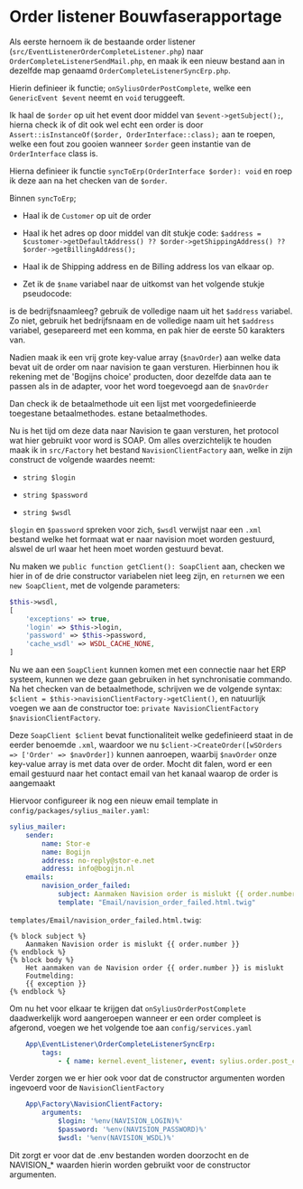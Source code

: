 # Order listener Bouwfaserapportage

Als eerste hernoem ik de bestaande order listener (`src/EventListenerOrderCompleteListener.php`) naar `OrderCompleteListenerSendMail.php`, en maak ik een nieuw bestand aan in dezelfde map genaamd `OrderCompleteListenerSyncErp.php`.

Hierin definieer ik functie; `onSyliusOrderPostComplete`, welke een `GenericEvent $event` neemt en `void` teruggeeft.

Ik haal de `$order` op uit het event door middel van `$event->getSubject();`, hierna check ik of dit ook wel echt een order is door `Assert::isInstanceOf($order, OrderInterface::class);` aan te roepen, welke een fout zou gooien wanneer `$order` geen instantie van de `OrderInterface` class is.

Hierna definieer ik functie `syncToErp(OrderInterface $order): void` en roep ik deze aan na het checken van de `$order`.

Binnen `syncToErp`;

- Haal ik de `Customer` op uit de order

- Haal ik het adres op door middel van dit stukje code: `$address = $customer->getDefaultAddress() ?? $order->getShippingAddress() ?? $order->getBillingAddress();`

- Haal ik de Shipping address en de Billing address los van elkaar op.

- Zet ik de `$name` variabel naar de uitkomst van het volgende stukje pseudocode:

is de bedrijfsnaamleeg? gebruik de volledige naam uit het `$address` variabel. Zo niet, gebruik het bedrijfsnaam en de volledige naam uit het `$address` variabel, gesepareerd met een komma, en pak hier de eerste 50 karakters van.

Nadien maak ik een vrij grote key-value array (`$navOrder`) aan welke data bevat uit de order om naar navision te gaan versturen. Hierbinnen hou ik rekening met de 'Bogijns choice' producten, door dezelfde data aan te passen als in de adapter, voor het word toegevoegd aan de `$navOrder`

Dan check ik de betaalmethode uit een lijst met voorgedefinieerde toegestane betaalmethodes.
estane betaalmethodes.

Nu is het tijd om deze data naar Navision te gaan versturen, het protocol wat hier gebruikt voor word is SOAP. Om alles overzichtelijk te houden maak ik in `src/Factory` het bestand `NavisionClientFactory` aan, welke in zijn construct de volgende waardes neemt:

- `string $login`

- `string $password`

- `string $wsdl`

`$login` en `$password` spreken voor zich, `$wsdl` verwijst naar een `.xml` bestand welke het formaat wat er naar navision moet worden gestuurd, alswel de url waar het heen moet worden gestuurd bevat.

Nu maken we `public function getClient(): SoapClient` aan, checken we hier in of de drie constructor variabelen niet leeg zijn, en `return`en we een `new SoapClient`, met de volgende parameters:

```php
$this->wsdl,
[
    'exceptions' => true,
    'login' => $this->login,
    'password' => $this->password,
    'cache_wsdl' => WSDL_CACHE_NONE,
]
```

Nu we aan een `SoapClient` kunnen komen met een connectie naar het ERP systeem, kunnen we deze gaan gebruiken in het synchronisatie commando. Na het checken van de betaalmethode, schrijven we de volgende syntax: `$client = $this->navisionClientFactory->getClient()`, en natuurlijk voegen we aan de constructor toe: `private NavisionClientFactory $navisionClientFactory`.

Deze `SoapClient $client` bevat functionaliteit welke gedefinieerd staat in de eerder benoemde `.xml`, waardoor we nu `$client->CreateOrder([wSOrders => ['Order' => $navOrder])` kunnen aanroepen, waarbij `$navOrder` onze key-value array is met data over de order. Mocht dit falen, word er een email gestuurd naar het contact email van het kanaal waarop de order is aangemaakt

Hiervoor configureer ik nog een nieuw email template in `config/packages/sylius_mailer.yaml`:

```yaml
sylius_mailer:
    sender:
        name: Stor-e
        name: Bogijn
        address: no-reply@stor-e.net
        address: info@bogijn.nl
    emails:
        navision_order_failed:
            subject: Aanmaken Navision order is mislukt {{ order.number }}
            template: "Email/navision_order_failed.html.twig"
```

`templates/Email/navision_order_failed.html.twig`:

```twig
{% block subject %}
	Aanmaken Navision order is mislukt {{ order.number }}
{% endblock %}
{% block body %}
	Het aanmaken van de Navision order {{ order.number }} is mislukt
	Foutmelding:
	{{ exception }}
{% endblock %}
```

Om nu het voor elkaar te krijgen dat `onSyliusOrderPostComplete` daadwerkelijk word aangeroepen wanneer er een order compleet is afgerond, voegen we het volgende toe aan `config/services.yaml` 

```yaml
    App\EventListener\OrderCompleteListenerSyncErp:
        tags:
            - { name: kernel.event_listener, event: sylius.order.post_complete }
```

Verder zorgen we er hier ook voor dat de constructor argumenten worden ingevoerd voor de `NavisionClientFactory`

```yaml
    App\Factory\NavisionClientFactory:
        arguments:
            $login: '%env(NAVISION_LOGIN)%'
            $password: '%env(NAVISION_PASSWORD)%'
            $wsdl: '%env(NAVISION_WSDL)%'
```

Dit zorgt er voor dat de .env bestanden worden doorzocht en de NAVISION_* waarden hierin worden gebruikt voor de constructor argumenten.